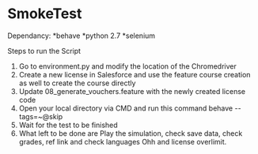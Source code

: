 # SmokeTest

Dependancy:
*behave
*python 2.7
*selenium

Steps to run the Script
1. Go to environment.py and modify the location of the Chromedriver
2. Create a new license in Salesforce and use the feature course creation as well to create the course directly
3. Update 08_generate_vouchers.feature with the newly created license code
4. Open your local directory via CMD and run this command behave --tags=~@skip 
5. Wait for the test to be finished
6. What left to be done are Play the simulation, check save data, check grades, ref link and check languages Ohh and license overlimit.
